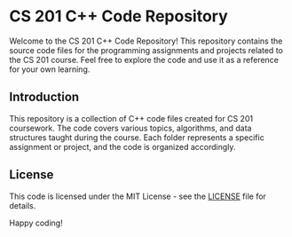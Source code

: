 # CS 201 C++ Code Repository

Welcome to the CS 201 C++ Code Repository! This repository contains the source code files for the programming assignments and projects related to the CS 201 course. Feel free to explore the code and use it as a reference for your own learning.

## Introduction

This repository is a collection of C++ code files created for CS 201 coursework. The code covers various topics, algorithms, and data structures taught during the course. Each folder represents a specific assignment or project, and the code is organized accordingly.

## License

This code is licensed under the MIT License - see the [LICENSE](LICENSE) file for details.

Happy coding!
